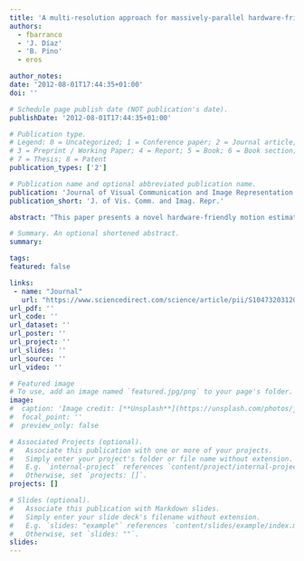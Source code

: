 ```yaml
---
title: 'A multi-resolution approach for massively-parallel hardware-friendly optical flow estimation'
authors:
  - fbarranco
  - 'J. Díaz'
  - 'B. Pino'
  - eros

author_notes:
date: '2012-08-01T17:44:35+01:00'
doi: ''

# Schedule page publish date (NOT publication's date).
publishDate: '2012-08-01T17:44:35+01:00'

# Publication type.
# Legend: 0 = Uncategorized; 1 = Conference paper; 2 = Journal article;
# 3 = Preprint / Working Paper; 4 = Report; 5 = Book; 6 = Book section;
# 7 = Thesis; 8 = Patent
publication_types: ['2']

# Publication name and optional abbreviated publication name.
publication: 'Journal of Visual Communication and Image Representation'
publication_short: 'J. of Vis. Comm. and Imag. Repr.'

abstract: "This paper presents a novel hardware-friendly motion estimation for real-time applications such as robotics or autonomous navigation. Our approach is based on the well-known Lucas & Kanade local algorithm, whose main problem is the unreliability of its estimations for large-range displacements. This disadvantage is solved in the literature by adding the sequential multiscale-with-warping extension, although it dramatically increases the computational cost. Our choice is the implementation of a multiresolution scheme that avoids the warping computation and allows the estimation of large-range motion. This alternative allows the parallel computation of the scale-by-scale motion estimation which makes the whole computation lighter and significantly reduces the processing time compared with the multiscale-with-warping approach. Furthermore, this last fact also means reducing the hardware resource cost for its potential implementation in digital hardware devices such as GPUs, ASICs, or FPGAs. In the discussion, we analyze the speedup of the multiresolution approach compared to the multiscale-with-warping scheme. For an FPGA implementation, we obtain a reduction of latency between 40% and 50% and a resource reduction of 30%. The final solution copes with large-range motion estimations with a simplified architecture very well-suited for customized digital hardware datapath implementations as well as current multicore architectures."

# Summary. An optional shortened abstract.
summary:

tags:
featured: false

links:
 - name: "Journal"
   url: "https://www.sciencedirect.com/science/article/pii/S1047320312001472"
url_pdf: ''
url_code: ''
url_dataset: ''
url_poster: ''
url_project: ''
url_slides: ''
url_source: ''
url_video: ''

# Featured image
# To use, add an image named `featured.jpg/png` to your page's folder.
image:
#  caption: 'Image credit: [**Unsplash**](https://unsplash.com/photos/jdD8gXaTZsc)'
#  focal_point: ''
#  preview_only: false

# Associated Projects (optional).
#   Associate this publication with one or more of your projects.
#   Simply enter your project's folder or file name without extension.
#   E.g. `internal-project` references `content/project/internal-project/index.md`.
#   Otherwise, set `projects: []`.
projects: []

# Slides (optional).
#   Associate this publication with Markdown slides.
#   Simply enter your slide deck's filename without extension.
#   E.g. `slides: "example"` references `content/slides/example/index.md`.
#   Otherwise, set `slides: ""`.
slides:
---
```

